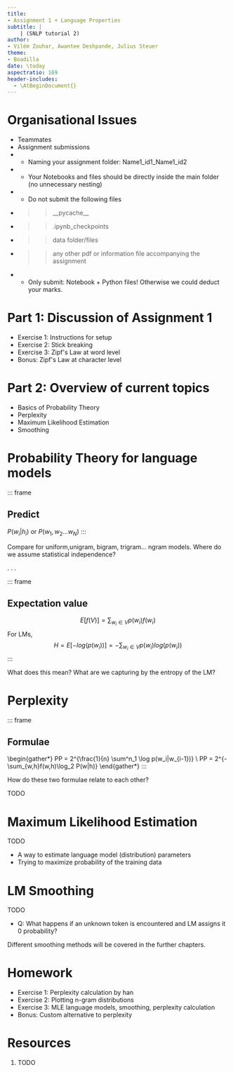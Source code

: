 ```yaml
---
title:
- Assignment 1 + Language Properties
subtitle: |
    | (SNLP tutorial 2)
author:
- Vilém Zouhar, Awantee Deshpande, Julius Steuer
theme:
- Boadilla
date: \today
aspectratio: 169
header-includes:
  - \AtBeginDocument{}
---
```

# Organisational Issues
- Teammates 
- Assignment submissions
- - Naming your assignment folder: Name1\_id1\_Name1\_id2
- - Your Notebooks and files should be directly inside the main folder (no unnecessary nesting)
- - Do not submit the following files
-  > > \_\_pycache\_\_
- > > .ipynb_checkpoints
-  > > data folder/files
-  > > any other pdf or information file accompanying the assignment
- - Only submit: Notebook + Python files! Otherwise we could deduct your marks.

# Part 1: Discussion of Assignment 1
- Exercise 1: Instructions for setup
- Exercise 2: Stick breaking
- Exercise 3: Zipf's Law at word level
- Bonus: Zipf's Law at character level

# Part 2: Overview of current topics

- Basics of Probability Theory
- Perplexity
- Maximum Likelihood Estimation
- Smoothing

# Probability Theory for language models
::: frame
## Predict
$P(w_i|h_i)$ or $P(w_1, w_2 ... w_N)$
::: 

Compare for uniform,unigram, bigram, trigram... ngram models. Where do we assume statistical independence?

. . .

::: frame
## Expectation value
$$E[f(V)] = \sum_{w_i \in V} p(w_i)f(w_i)$$
For LMs,
$$H = E[-log(p(w_i))] = -\sum_{w_i \in V} p(w_i)log(p(w_i))$$
::: 

What does this mean? What are we capturing by the entropy of the LM?

# Perplexity

::: frame
## Formulae

\begin{gather*}
PP = 2^{\frac{1}{n} \sum^n_1 \log p(w_i|w_{i-1})} \\
PP  = 2^{-\sum_{w,h}f(w,h)\log_2 P(w|h)}
\end{gather*}
::: 

How do these two formulae relate to each other?

TODO

# Maximum Likelihood Estimation

TODO

- A way to estimate language model (distribution) parameters
- Trying to maximize probability of the training data

# LM Smoothing 

TODO

- Q: What happens if an unknown token is encountered and LM assigns it 0 probability?

Different smoothing methods will be covered in the further chapters.

# Homework

- Exercise 1: Perplexity calculation by han
- Exercise 2: Plotting n-gram distributions
- Exercise 3: MLE language models, smoothing, perplexity calculation
- Bonus: Custom alternative to perplexity

# Resources

1. TODO